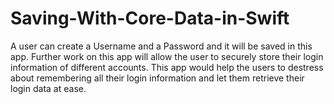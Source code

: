 # Saving-With-Core-Data-in-Swift

A user can create a Username and a Password and it will be saved
in this app. Further work on this app will allow the user to 
securely store their login information of different accounts.
This app would help the users to destress about remembering all
their login information and let them retrieve their login data
at ease. 
